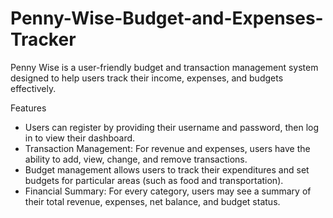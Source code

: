 # Penny-Wise-Budget-and-Expenses-Tracker
Penny Wise is a user-friendly budget and transaction management system designed to help users track their income, expenses, and budgets effectively.

Features
- Users can register by providing their username and password, then log in to view their dashboard.
- Transaction Management: For revenue and expenses, users have the ability to add, view, change, and remove transactions.
- Budget management allows users to track their expenditures and set budgets for particular areas (such as food and transportation).
- Financial Summary: For every category, users may see a summary of their total revenue, expenses, net balance, and budget status.
